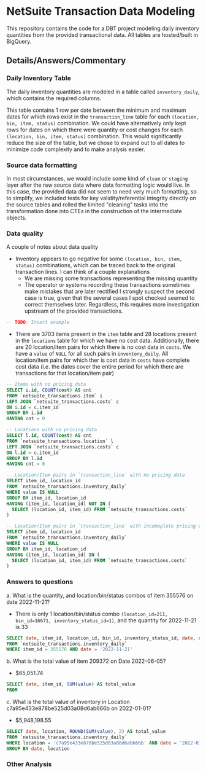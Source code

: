 # NetSuite Transaction Data Modeling

This repository contains the code for a DBT project modeling daily inventory quantities from the provided transactional data. 
All tables are hosted/built in BigQuery.

## Details/Answers/Commentary

### Daily Inventory Table

The daily inventory quantities are modeled in a table called `inventory_daily`, which contains the required columns.

This table contains 1 row per date between the minimum and maximum dates for which rows exist in the `transaction_line`
table for each `(location, bin, item, status)` combination. We could have alternatively only kept rows for dates on which
there were quantity or cost changes for each `(location, bin, item, status)` combination. This would significantly reduce
the size of the table, but we chose to expand out to all dates to minimize code complexity and to make analysis easier.

### Source data formatting

In most circumstances, we would include some kind of `clean` or `staging` layer after the raw source data where
data formatting logic would live. In this case, the provided data did not seem to need very much formatting, so to simplify,
we included tests for key validity/referential integrity directly on the source tables and rolled the limited "cleaning"
tasks into the transformation done into CTEs in the construction of the intermediate objects.

### Data quality

A couple of notes about data quality

- Inventory appears to go negative for some `(location, bin, item, status)` combinations, which can be traced back to
the original transaction lines. I can think of a couple explanations
  - We are missing some transactions representing the missing quantity
  - The operator or systems recording these transactions sometimes make mistakes that are later rectified
I strongly suspect the second case is true, given that the several cases I spot checked seemed to correct themselves later.
Regardless, this requires more investigation upstream of the provided transactions.
```sql
-- TODO: Insert example
```
- There are 3703 items present in the `item` table and 28 locations present in the `locations` table for which we have no cost data.
Additionally, there are 20 location/item pairs for which there is no cost data in `costs`. We have a `value` of `NULL` for all such pairs
in `inventory_daily`. All location/item pairs for which ther is cost data in `costs` have complete cost data (i.e. the dates cover the entire period
for which there are transactions for that location/item pair)
```sql
-- Items with no pricing data
SELECT i.id, COUNT(cost) AS cnt
FROM `netsuite_transactions.item` i
LEFT JOIN `netsuite_transactions.costs` c
ON i.id = c.item_id
GROUP BY i.id
HAVING cnt = 0

-- Locations with no pricing data
SELECT l.id, COUNT(cost) AS cnt
FROM `netsuite_transactions.location` l
LEFT JOIN `netsuite_transactions.costs` c
ON l.id = c.item_id
GROUP BY l.id
HAVING cnt = 0 

-- Location/Item pairs in `transaction_line` with no pricing data
SELECT item_id, location_id
FROM `netsuite_transactions.inventory_daily`
WHERE value IS NULL
GROUP BY item_id, location_id
HAVING (item_id, location_id) NOT IN (
  SELECT (location_id, item_id) FROM `netsuite_transactions.costs`
)

-- Location/Item pairs in `transaction_line` with incomoplete pricing data
SELECT item_id, location_id
FROM `netsuite_transactions.inventory_daily`
WHERE value IS NULL
GROUP BY item_id, location_id
HAVING (item_id, location_id) IN (
  SELECT (location_id, item_id) FROM `netsuite_transactions.costs`
)
```

### Answers to questions

a. What is the quantity, and location/bin/status combos of item 355576 on
date 2022-11-21?
  - There is only 1 location/bin/status combo `(location_id=211, bin_id=16671, inventory_status_id=1)`, and the quantity for 2022-11-21 is 33
  ```sql
  SELECT date, item_id, location_id, bin_id, inventory_status_id, date, quantity
  FROM `netsuite_transactions.inventory_daily` 
  WHERE item_id = 355576 AND date = '2022-11-21'
  ```
b. What is the total value of item 209372 on Date 2022-06-05?
  - $65,051.74
  ```sql
  SELECT date, item_id, SUM(value) AS total_value
  FROM 
  ```
c. What is the total value of inventory in Location
c7a95e433e878be525d03a08d6ab666b on 2022-01-01?
  - $5,948,198.55
  ```sql
  SELECT date, location, ROUND(SUM(value), 2) AS total_value
  FROM `netsuite_transactions.inventory_daily`
  WHERE location = 'c7a95e433e878be525d03a08d6ab666b' AND date = '2022-01-01'
  GROUP BY date, location
  ```

### Other Analysis
